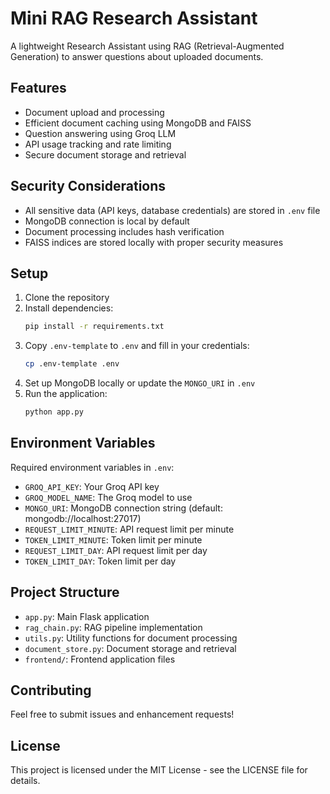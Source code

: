 # Mini RAG Research Assistant

A lightweight Research Assistant using RAG (Retrieval-Augmented Generation) to answer questions about uploaded documents.

## Features

- Document upload and processing
- Efficient document caching using MongoDB and FAISS
- Question answering using Groq LLM
- API usage tracking and rate limiting
- Secure document storage and retrieval

## Security Considerations

- All sensitive data (API keys, database credentials) are stored in `.env` file
- MongoDB connection is local by default
- Document processing includes hash verification
- FAISS indices are stored locally with proper security measures

## Setup

1. Clone the repository
2. Install dependencies:
   ```bash
   pip install -r requirements.txt
   ```
3. Copy `.env-template` to `.env` and fill in your credentials:
   ```bash
   cp .env-template .env
   ```
4. Set up MongoDB locally or update the `MONGO_URI` in `.env`
5. Run the application:
   ```bash
   python app.py
   ```

## Environment Variables

Required environment variables in `.env`:
- `GROQ_API_KEY`: Your Groq API key
- `GROQ_MODEL_NAME`: The Groq model to use
- `MONGO_URI`: MongoDB connection string (default: mongodb://localhost:27017)
- `REQUEST_LIMIT_MINUTE`: API request limit per minute
- `TOKEN_LIMIT_MINUTE`: Token limit per minute
- `REQUEST_LIMIT_DAY`: API request limit per day
- `TOKEN_LIMIT_DAY`: Token limit per day

## Project Structure

- `app.py`: Main Flask application
- `rag_chain.py`: RAG pipeline implementation
- `utils.py`: Utility functions for document processing
- `document_store.py`: Document storage and retrieval
- `frontend/`: Frontend application files

## Contributing

Feel free to submit issues and enhancement requests!

## License

This project is licensed under the MIT License - see the LICENSE file for details.
